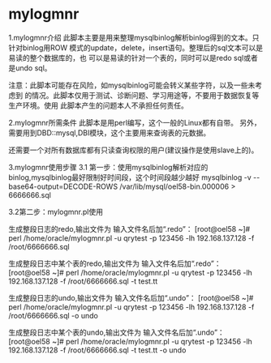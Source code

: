 # mylogmnr

1.mylogmnr介绍
此脚本主要是用来整理mysqlbinlog解析binlog得到的文本。只针对binlog用ROW
模式的update，delete，insert语句。整理后的sql文本可以是易读的整个数据库的，也
可以是易读的针对一个表的，同时可以是redo sql或者是undo sql。

<stronger>注意：此脚本可能存在风险，如mysqlbinlog可能会转义某些字符，以及一些未考虑到
的情况。此脚本仅用于测试、诊断问题、学习用途等，不要用于数据恢复等生产环境。使用
此脚本产生的问题本人不承担任何责任。</stronger> 


2.mylogmnr所需条件 
此脚本是用perl编写，这个一般的Linux都有自带。
另外，需要用到DBD::mysql,DBI模块，这个主要用来查询表的元数据。

还需要一个对所有数据库都有只读查询权限的用户(建议操作是使用slave上的)。 

3.mylogmnr使用步骤 
3.1 第一步：使用mysqlbinlog解析对应的binlog,mysqlbinlog最好限制好时间段，这个时间段越少越好
 mysqlbinlog -v --base64-output=DECODE-ROWS /var/lib/mysql/oel58-bin.000006 > 6666666.sql 
 

3.2第二步：mylogmnr.pl使用 

生成整段日志的redo,输出文件为 输入文件名后加“.redo”：
[root@oel58 ~]# perl /home/oracle/mylogmnr.pl -u qrytest -p 123456 -lh 192.168.137.128 -f /root/6666666.sql 

生成整段日志中某个表的redo,输出文件为 输入文件名后加“.redo”：
[root@oel58 ~]# perl /home/oracle/mylogmnr.pl -u qrytest -p 123456 -lh 192.168.137.128 -f /root/6666666.sql -t test.tt

生成整段日志的undo,输出文件为 输入文件名后加“.undo”：
[root@oel58 ~]# perl /home/oracle/mylogmnr.pl -u qrytest -p 123456 -lh 192.168.137.128 -f /root/6666666.sql -o undo

生成整段日志中某个表的undo,输出文件为 输入文件名后加“.undo”：
[root@oel58 ~]# perl /home/oracle/mylogmnr.pl -u qrytest -p 123456 -lh 192.168.137.128 -f /root/6666666.sql -t test.tt -o undo

